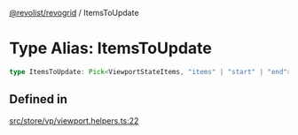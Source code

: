[@revolist/revogrid](README.md) / ItemsToUpdate

# Type Alias: ItemsToUpdate

```ts
type ItemsToUpdate: Pick<ViewportStateItems, "items" | "start" | "end">;
```

## Defined in

[src/store/vp/viewport.helpers.ts:22](https://github.com/revolist/revogrid/blob/cef5db5acf21deb63962d633ec5e3d088dfc6c5b/src/store/vp/viewport.helpers.ts#L22)
